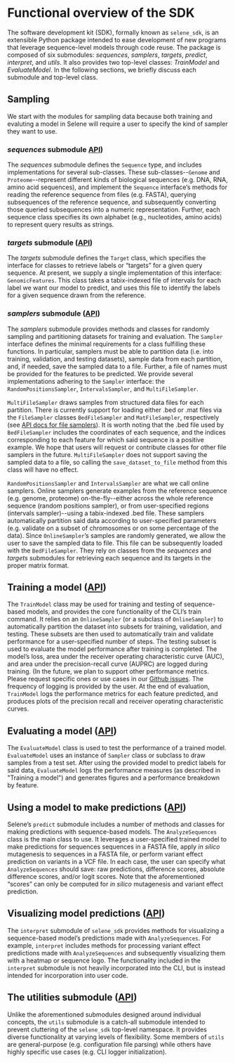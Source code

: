 # Functional overview of the SDK

The software development kit (SDK), formally known as `selene_sdk`, is an extensible Python package intended to ease development of new programs that leverage sequence-level models through code reuse.
The package is composed of six submodules: _sequences_, _samplers_, _targets_, _predict_, _interpret_, and _utils_.
It also provides two top-level classes: _TrainModel_ and _EvaluateModel_.
In the following sections, we briefly discuss each submodule and top-level class. 

## Sampling

We start with the modules for sampling data because both training and evaluting a model in Selene will require a user to specify the kind of sampler they want to use. 

### _sequences_ submodule [API](http://selene.flatironinstitute.org/sequences.html))

The _sequences_ submodule defines the `Sequence` type, and includes implementations for several sub-classes.
These sub-classes--`Genome` and `Proteome`--represent different kinds of biological sequences (e.g. DNA, RNA, amino acid sequences), and implement the `Sequence` interface’s methods for reading the reference sequence from files (e.g. FASTA), querying subsequences of the reference sequence, and subsequently converting those queried subsequences into a numeric representation.
Further, each sequence class specifies its own alphabet (e.g., nucleotides, amino acids) to represent query results as strings.

### _targets_ submodule ([API](http://selene.flatironinstitute.org/targets.html))

The _targets_ submodule defines the `Target` class, which specifies the interface for classes to retrieve labels or “targets” for a given query sequence.
At present, we supply a single implementation of this interface: `GenomicFeatures`.
This class takes a tabix-indexed file of intervals for each label we want our model to predict, and uses this file to identify the labels for a given sequence drawn from the reference.

### _samplers_ submodule ([API](http://selene.flatironinstitute.org/samplers.html))

The _samplers_ submodule provides methods and classes for randomly sampling and partitioning datasets for training and evaluation.
The `Sampler` interface defines the minimal requirements for a class fulfilling these functions.
In particular, samplers must be able to partition data (i.e. into training, validation, and testing datasets), sample data from each partition, and, if needed, save the sampled data to a file.
Further, a file of names must be provided for the features to be predicted.
We provide several implementations adhering to the `Sampler` interface: the `RandomPositionsSampler`, `IntervalsSampler`, and `MultiFileSampler`.

`MultiFileSampler` draws samples from structured data files for each partition.
There is currently support for loading either .bed or .mat files via the `FileSampler` classes `BedFileSampler` and `MatFileSampler`, respectively (see [API docs for file samplers](http://selene.flatironinstitute.org/samplers.file_samplers.html)).
It is worth noting that the .bed file used by `BedFileSampler` includes the coordinates of each sequence, and the indices corresponding to each feature for which said sequence is a positive example.
We hope that users will request or contribute classes for other file samplers in the future.
`MultiFileSampler` does not support saving the sampled data to a file, so calling the `save_dataset_to_file` method from this class will have no effect.

`RandomPositionsSampler` and `IntervalsSampler` are what we call online samplers.
Online samplers generate examples from the reference sequence (e.g. genome, proteome) on-the-fly--either across the whole reference sequence (random positions sampler), or from user-specified regions (intervals sampler)--using a tabix-indexed .bed file.
These samplers automatically partition said data according to user-specified parameters (e.g. validate on a subset of chromosomes or on some percentage of the data).
Since `OnlineSampler`’s samples are randomly generated, we allow the user to save the sampled data to file.
This file can be subsequently loaded with the `BedFileSampler`. They rely on classes from the _sequences_ and _targets_ submodules for retrieving each sequence and its targets in the proper matrix format. 

## Training a model ([API](http://selene.flatironinstitute.org/selene.html#trainmodel))

The `TrainModel` class may be used for training and testing of sequence-based models, and provides the core functionality of the CLI’s train command.
It relies on an `OnlineSampler` (or a subclass of `OnlineSampler`)  to automatically partition the dataset into subsets for training, validation, and testing.
These subsets are then used to automatically train and validate performance for a user-specified number of steps.
The testing subset is used to evaluate the model performance after training is completed.
The model’s loss, area under the receiver operating characteristic curve (AUC), and area under the precision-recall curve (AUPRC) are logged during training. (In the future, we plan to support other performance metrics. Please request specific ones or use cases in our [Github issues](https://github.com/FunctionLab/selene/issues).
The frequency of logging is provided by the user.
At the end of evaluation, `TrainModel` logs the performance metrics for each feature predicted, and produces plots of the precision recall and receiver operating characteristic curves.

## Evaluating a model ([API](http://selene.flatironinstitute.org/selene.html#evaluatemodel))

The `EvaluateModel` class is used to test the performance of a trained model. 
`EvaluateModel` uses an instance of `Sampler` class or subclass to draw samples from a test set.
After using the provided model to predict labels for said data, `EvaluateModel` logs the performance measures (as described in "Training a model") and generates figures and a performance breakdown by feature.

## Using a model to make predictions ([API](http://selene.flatironinstitute.org/predict.html))

Selene’s `predict` submodule includes a number of methods and classes for making predictions with sequence-based models. 
The `AnalyzeSequences` class is the main class to use.
It leverages a user-specified trained model to make predictions for sequences sequences in a FASTA file, apply _in silico_ mutagenesis to sequences in a FASTA file, or perform variant effect prediction on variants in a VCF file.
In each case, the user can specify what `AnalyzeSequences` should save: raw predictions, difference scores, absolute difference scores, and/or logit scores.
Note that the aforementioned “scores” can only be computed for _in silico_ mutagenesis and variant effect prediction. 

## Visualizing model predictions ([API](http://selene.flatironinstitute.org/interpret.html))

The `interpret` submodule of `selene_sdk` provides methods for visualizing a sequence-based model’s predictions made with `AnalyzeSequences`.
For example, `interpret` includes methods for processing variant effect predictions made with `AnalyzeSequences` and subsequently visualizing them with a heatmap or sequence logo.
The functionality included in the `interpret` submodule is not heavily incorporated into the CLI, but is instead intended for incorporation into user code.

## The utilities submodule ([API](http://selene.flatironinstitute.org/utils.html))

Unlike the aforementioned submodules designed around individual concepts, the `utils` submodule is a catch-all submodule intended to prevent cluttering of the `selene_sdk` top-level namespace. 
It provides diverse functionality at varying levels of flexibility. 
Some members of `utils` are general-purpose (e.g. configuration file parsing) while others have highly specific use cases (e.g. CLI logger initialization).

